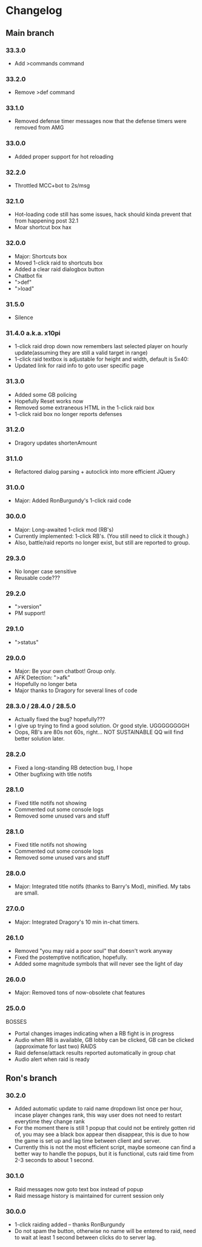 # Changelog

## Main branch

### 33.3.0
* Add >commands command

### 33.2.0
* Remove >def command

### 33.1.0
* Removed defense timer messages now that the defense timers were removed from AMG

### 33.0.0
* Added proper support for hot reloading

### 32.2.0
* Throttled MCC+bot to 2s/msg

### 32.1.0
* Hot-loading code still has some issues, hack should kinda prevent that from happening post 32.1
* Moar shortcut box hax

### 32.0.0
* Major: Shortcuts box
* Moved 1-click raid to shortcuts box
* Added a clear raid dialogbox button
* Chatbot fix
* ">def"
* ">load"

### 31.5.0
* Silence

### 31.4.0 a.k.a. x10pi
* 1-click raid drop down now remembers last selected player on hourly update(assuming they are still a valid target in range)
* 1-click raid textbox is adjustable for height and width, default is 5x40:
* Updated link for raid info to goto user specific page

### 31.3.0
* Added some GB policing
* Hopefully Reset works now
* Removed some extraneous HTML in the 1-click raid box
* 1-click raid box no longer reports defenses

### 31.2.0
* Dragory updates shortenAmount

### 31.1.0
* Refactored dialog parsing + autoclick into more efficient JQuery

### 31.0.0
* Major: Added RonBurgundy's 1-click raid code

### 30.0.0
* Major: Long-awaited 1-click mod (RB's)
* Currently implemented: 1-click RB's. (You still need to click it though.)
* Also, battle/raid reports no longer exist, but still are reported to group.

### 29.3.0
* No longer case sensitive
* Reusable code???

### 29.2.0
* ">version"
* PM support!

### 29.1.0
* ">status"

### 29.0.0
* Major: Be your own chatbot! Group only.
* AFK Detection: ">afk"
* Hopefully no longer beta
* Major thanks to Dragory for several lines of code

### 28.3.0 / 28.4.0 / 28.5.0
* Actually fixed the bug? hopefully???
* I give up trying to find a good solution. Or good style. UGGGGGGGGH
* Oops, RB's are 80s not 60s, right... NOT SUSTAINABLE QQ will find better solution later.

### 28.2.0
* Fixed a long-standing RB detection bug, I hope
* Other bugfixing with title notifs

### 28.1.0
* Fixed title notifs not showing
* Commented out some console logs
* Removed some unused vars and stuff

### 28.1.0
* Fixed title notifs not showing
* Commented out some console logs
* Removed some unused vars and stuff

### 28.0.0
* Major: Integrated title notifs (thanks to Barry's Mod), minified. My tabs are small.

### 27.0.0
* Major: Integrated Dragory's 10 min in-chat timers.

### 26.1.0
* Removed "you may raid a poor soul" that doesn't work anyway
* Fixed the postemptive notification, hopefully.
* Added some magnitude symbols that will never see the light of day

### 26.0.0
* Major: Removed tons of now-obsolete chat features

### 25.0.0
BOSSES
* Portal changes images indicating when a RB fight is in progress
* Audio when RB is available, GB lobby can be clicked, GB can be clicked (approximate for last two)
RAIDS
* Raid defense/attack results reported automatically in group chat
* Audio alert when raid is ready

## Ron's branch

### 30.2.0
* Added automatic update to raid name dropdown list once per hour, incase player changes rank, this way user does not need to restart everytime they change rank
* For the moment there is still 1 popup that could not be entirely gotten rid of, you may see a black box appear then disappear, this is due to how the game is set up and lag time between client and server.
* Currently this is not the most efficient script, maybe someone can find a better way to handle the popups, but it is functional, cuts raid time from 2-3 seconds to about 1 second.

### 30.1.0
* Raid messages now goto text box instead of popup
* Raid message history is maintained for current session only

### 30.0.0
* 1-click raiding added – thanks RonBurgundy
* Do not spam the button, otherwise no name will be entered to raid, need to wait at least 1 second between clicks do to server lag.
